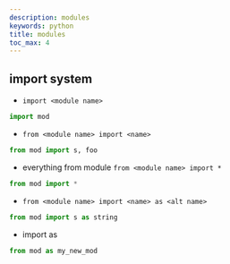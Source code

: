 ```yaml
---
description: modules
keywords: python
title: modules
toc_max: 4
---
```


## import system

* `import <module name>`

```py
import mod
```

* `from <module name> import <name>`

```py
from mod import s, foo
```

* everything from module `from <module name> import *`

```py
from mod import *
```

* `from <module name> import <name> as <alt name>`

```py
from mod import s as string
```

* import <module name> as <alt name>

```py
from mod as my_new_mod
```
